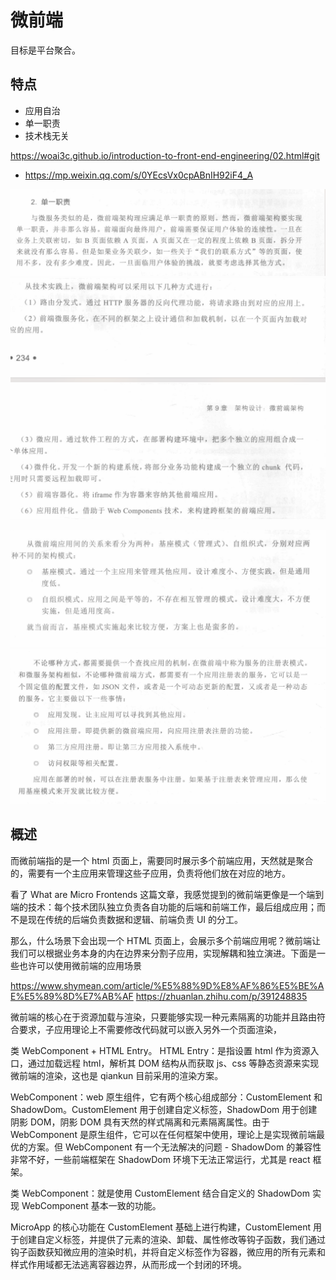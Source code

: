 # 微前端

目标是平台聚合。

## 特点

- 应用自治
- 单一职责
- 技术栈无关

https://woai3c.github.io/introduction-to-front-end-engineering/02.html#git

- https://mp.weixin.qq.com/s/0YEcsVx0cpABnIH92iF4_A

![alt text](image.png)
![alt text](image-1.png)

![alt text](image-2.png)
![alt text](image-3.png)

## 概述

而微前端指的是一个 html 页面上，需要同时展示多个前端应用，天然就是聚合的，需要有一个主应用来管理这些子应用，负责将他们放在对应的地方。

看了 What are Micro Frontends 这篇文章，我感觉提到的微前端更像是一个端到端的技术：每个技术团队独立负责各自功能的后端和前端工作，最后组成应用；而不是现在传统的后端负责数据和逻辑、前端负责 UI 的分工。

那么，什么场景下会出现一个 HTML 页面上，会展示多个前端应用呢？微前端让我们可以根据业务本身的内在边界来分割子应用，实现解耦和独立演进。下面是一些也许可以使用微前端的应用场景

https://www.shymean.com/article/%E5%88%9D%E8%AF%86%E5%BE%AE%E5%89%8D%E7%AB%AF
https://zhuanlan.zhihu.com/p/391248835

微前端的核心在于资源加载与渲染，只要能够实现一种元素隔离的功能并且路由符合要求，子应用理论上不需要修改代码就可以嵌入另外一个页面渲染，

类 WebComponent + HTML Entry。
HTML Entry：是指设置 html 作为资源入口，通过加载远程 html，解析其 DOM 结构从而获取 js、css 等静态资源来实现微前端的渲染，这也是 qiankun 目前采用的渲染方案。

WebComponent：web 原生组件，它有两个核心组成部分：CustomElement 和 ShadowDom。CustomElement 用于创建自定义标签，ShadowDom 用于创建阴影 DOM，阴影 DOM 具有天然的样式隔离和元素隔离属性。由于 WebComponent 是原生组件，它可以在任何框架中使用，理论上是实现微前端最优的方案。但 WebComponent 有一个无法解决的问题 - ShadowDom 的兼容性非常不好，一些前端框架在 ShadowDom 环境下无法正常运行，尤其是 react 框架。

类 WebComponent：就是使用 CustomElement 结合自定义的 ShadowDom 实现 WebComponent 基本一致的功能。

MicroApp 的核心功能在 CustomElement 基础上进行构建，CustomElement 用于创建自定义标签，并提供了元素的渲染、卸载、属性修改等钩子函数，我们通过钩子函数获知微应用的渲染时机，并将自定义标签作为容器，微应用的所有元素和样式作用域都无法逃离容器边界，从而形成一个封闭的环境。
